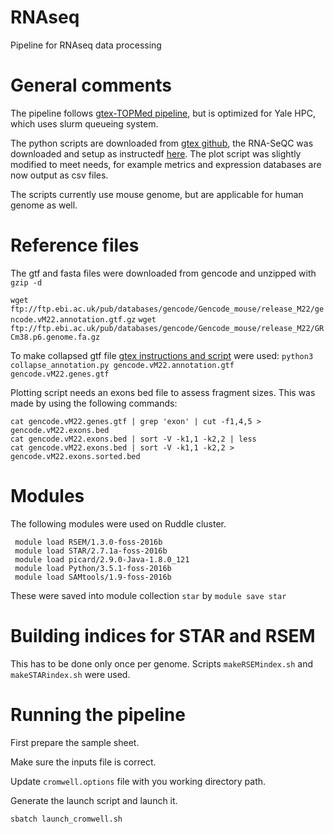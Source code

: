 # RNAseq
Pipeline for RNAseq data processing

# General comments
The pipeline follows [gtex-TOPMed pipeline](https://github.com/broadinstitute/gtex-pipeline/blob/master/TOPMed_RNAseq_pipeline.md), but is optimized for Yale HPC, which uses slurm queueing system.

The python scripts are downloaded from [gtex github](https://github.com/broadinstitute/gtex-pipeline/tree/master/rnaseq/src), the RNA-SeQC was downloaded and setup as instructedf [here](https://github.com/broadinstitute/rnaseqc). The plot script was slightly modified to meet needs, for example metrics and expression databases are now output as csv files. 

The scripts currently use mouse genome, but are applicable for human genome as well.

# Reference files

The gtf and fasta files were downloaded from gencode and unzipped with `gzip -d`

`wget ftp://ftp.ebi.ac.uk/pub/databases/gencode/Gencode_mouse/release_M22/gencode.vM22.annotation.gtf.gz`
`wget ftp://ftp.ebi.ac.uk/pub/databases/gencode/Gencode_mouse/release_M22/GRCm38.p6.genome.fa.gz`

To make collapsed gtf file [gtex instructions and script](https://github.com/broadinstitute/gtex-pipeline/tree/master/gene_model) were used: `python3 collapse_annotation.py gencode.vM22.annotation.gtf gencode.vM22.genes.gtf`

Plotting script needs an exons bed file to assess fragment sizes. This was made by using the following commands:
```
cat gencode.vM22.genes.gtf | grep 'exon' | cut -f1,4,5 > gencode.vM22.exons.bed
cat gencode.vM22.exons.bed | sort -V -k1,1 -k2,2 | less
cat gencode.vM22.exons.bed | sort -V -k1,1 -k2,2 > gencode.vM22.exons.sorted.bed
```


# Modules

The following modules were used on Ruddle cluster.
```
 module load RSEM/1.3.0-foss-2016b
 module load STAR/2.7.1a-foss-2016b
 module load picard/2.9.0-Java-1.8.0_121
 module load Python/3.5.1-foss-2016b
 module load SAMtools/1.9-foss-2016b
```
These were saved into module collection `star` by `module save star`

# Building indices for STAR and RSEM

This has to be done only once per genome.
Scripts `makeRSEMindex.sh` and `makeSTARindex.sh` were used.

# Running the pipeline

First prepare the sample sheet.

Make sure the inputs file is correct.

Update `cromwell.options` file with you working directory path.

Generate the launch script and launch it.

`sbatch launch_cromwell.sh`


